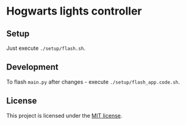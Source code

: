 # Hogwarts lights controller

## Setup
Just execute `./setup/flash.sh`.

## Development
To flash `main.py` after changes - execute `./setup/flash_app.code.sh`.

## License
This project is licensed under the [MIT license](LICENSE).
